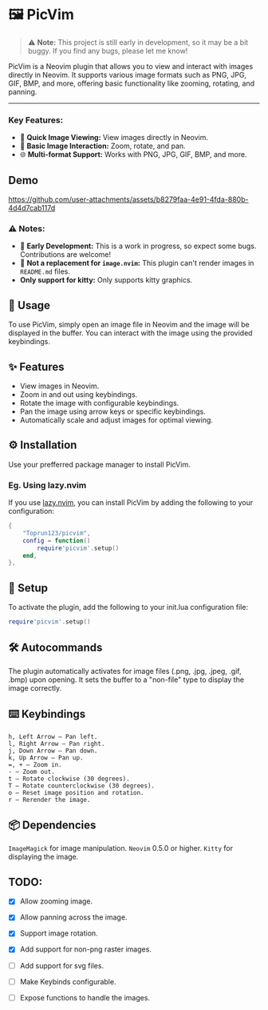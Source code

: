 # 🖼️ PicVim

> ⚠️ **Note:** This project is still early in development, so it may be a bit buggy. If you find any bugs, please let me know!


PicVim is a Neovim plugin that allows you to view and interact with images directly in Neovim. It supports various image formats such as PNG, JPG, GIF, BMP, and more, offering basic functionality like zooming, rotating, and panning.

---

### Key Features:
- 🚀 **Quick Image Viewing:** View images directly in Neovim.
- 🔄 **Basic Image Interaction:** Zoom, rotate, and pan.
- 🌐 **Multi-format Support:** Works with PNG, JPG, GIF, BMP, and more.


## Demo


https://github.com/user-attachments/assets/b8279faa-4e91-4fda-880b-4d4d7cab117d


### ⚠️  Notes:
- 🔧 **Early Development:** This is a work in progress, so expect some bugs. Contributions are welcome!
- 🚫 **Not a replacement for `image.nvim`:** This plugin can't render images in `README.md` files.
- **Only support for kitty:** Only supports kitty graphics.


## 📖 Usage

To use PicVim, simply open an image file in Neovim and the image will be displayed in the buffer. You can interact with the image using the provided keybindings.


## ✨ Features

- View images in Neovim.
- Zoom in and out using keybindings.
- Rotate the image with configurable keybindings.
- Pan the image using arrow keys or specific keybindings.
- Automatically scale and adjust images for optimal viewing.


## ⚙️  Installation

Use your prefferred package manager to install PicVim.


### Eg. Using lazy.nvim

If you use [lazy.nvim](https://github.com/folke/lazy.nvim), you can install PicVim by adding the following to your configuration:

```lua
{
    "Toprun123/picvim",
    config = function()
        require'picvim'.setup()
    end,
},
```

## 🔧 Setup

To activate the plugin, add the following to your init.lua configuration file:

```lua
require'picvim'.setup()
```

## 🛠️ Autocommands

The plugin automatically activates for image files (.png, .jpg, .jpeg, .gif, .bmp) upon opening. It sets the buffer to a "non-file" type to display the image correctly.

## ⌨️  Keybindings

    h, Left Arrow – Pan left.
    l, Right Arrow – Pan right.
    j, Down Arrow – Pan down.
    k, Up Arrow – Pan up.
    =, + – Zoom in.
    - – Zoom out.
    t – Rotate clockwise (30 degrees).
    T – Rotate counterclockwise (30 degrees).
    o – Reset image position and rotation.
    r – Rerender the image.

## 📦 Dependencies

`ImageMagick` for image manipulation.
`Neovim` 0.5.0 or higher.
`Kitty` for displaying the image.

##  TODO:

- [x] Allow zooming image.
- [x] Allow panning across the image.
- [x] Support image rotation.
- [x] Add support for non-png raster images.
- [ ] Add support for svg files.
- [ ] Make Keybinds configurable.
- [ ] Expose functions to handle the images.

